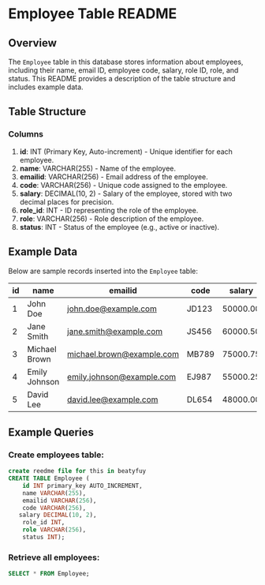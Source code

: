 # Employee Table README

## Overview

The `Employee` table in this database stores information about employees, including their name, email ID, employee code, salary, role ID, role, and status. This README provides a description of the table structure and includes example data.

## Table Structure

### Columns

1. **id**: INT (Primary Key, Auto-increment) - Unique identifier for each employee.
2. **name**: VARCHAR(255) - Name of the employee.
3. **emailid**: VARCHAR(256) - Email address of the employee.
4. **code**: VARCHAR(256) - Unique code assigned to the employee.
5. **salary**: DECIMAL(10, 2) - Salary of the employee, stored with two decimal places for precision.
6. **role_id**: INT - ID representing the role of the employee.
7. **role**: VARCHAR(256) - Role description of the employee.
8. **status**: INT - Status of the employee (e.g., active or inactive).

## Example Data

Below are sample records inserted into the `Employee` table:

| id | name           | emailid                  | code   | salary    | role_id | role    | status |
|----|----------------|--------------------------|--------|-----------|---------|---------|--------|
| 1  | John Doe       | john.doe@example.com     | JD123  | 50000.00  | 1       | Admin   | 1      |
| 2  | Jane Smith     | jane.smith@example.com   | JS456  | 60000.50  | 2       | User    | 1      |
| 3  | Michael Brown  | michael.brown@example.com| MB789  | 75000.75  | 3       | Editor  | 0      |
| 4  | Emily Johnson  | emily.johnson@example.com| EJ987  | 55000.25  | 2       | User    | 1      |
| 5  | David Lee      | david.lee@example.com    | DL654  | 48000.00  | 1       | Admin   | 0      |

## Example Queries

### Create  employees table:
```sql
create reedme file for this in beatyfuy
CREATE TABLE Employee (
    id INT primary_key AUTO_INCREMENT,
    name VARCHAR(255),
    emailid VARCHAR(256),
    code VARCHAR(256),
   salary DECIMAL(10, 2),
    role_id INT,
    role VARCHAR(256),
    status INT);
```

### Retrieve all employees:
```sql
SELECT * FROM Employee;
```

